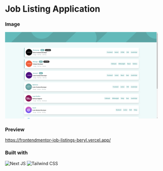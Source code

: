 # Job Listing Application

### Image
![Desktop](preview/DesktopPreview.png)

### Preview
https://frontendmentor-job-listings-beryl.vercel.app/

### Built with
![Next JS](https://img.shields.io/badge/Next.js-000000.svg?style=for-the-badge&logo=nextdotjs&logoColor=white)
![Tailwind CSS](https://img.shields.io/badge/Tailwind%20CSS-06B6D4.svg?style=for-the-badge&logo=Tailwind-CSS&logoColor=white)
